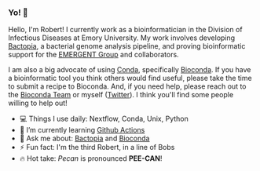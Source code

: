 ### Yo! 👋

Hello, I'm Robert! I currently work as a bioinformatician in the Division of Infectious Diseases at Emory University. My work involves developing [Bactopia](https://bactopia.github.io/), a bacterial genome analysis pipeline, and proving bioinformatic support for the [EMERGENT Group](https://read-lab-confederation.github.io/) and collaborators.

I am also a big advocate of using [Conda](https://docs.conda.io/en/latest/), specifically [Bioconda](https://bioconda.github.io/). If you have a bioinformatic tool you think others would find useful, please take the time to submit a recipe to Bioconda. And, if you need help, please reach out to the [Bioconda Team](https://github.com/bioconda/bioconda-recipes/issues) or myself ([Twitter](https://twitter.com/rpetit3)). I think you'll find some people willing to help out!

- 💻 Things I use daily: Nextflow, Conda, Unix, Python
- 🌱 I’m currently learning [Github Actions](https://github.com/features/actions)
- 💬 Ask me about: [Bactopia](https://bactopia.github.io/) and [Bioconda](https://bioconda.github.io/)
- ⚡ Fun fact: I'm the third Robert, in a line of Bobs
- 🔥 Hot take: *Pecan* is pronounced **PEE-CAN**!

<!--
**rpetit3/rpetit3** is a ✨ _special_ ✨ repository because its `README.md` (this file) appears on your GitHub profile.

Here are some ideas to get you started:

- 🔭 I’m currently working on ...
- 🌱 I’m currently learning ...
- 👯 I’m looking to collaborate on ...
- 🤔 I’m looking for help with ...
- 💬 Ask me about ...
- 📝 I regulary write ...
- 💻 I use daily ...
- ⚡ Fun fact: ...
-->
